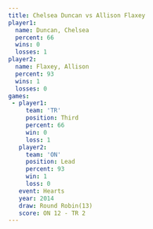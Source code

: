 ```yaml
---
title: Chelsea Duncan vs Allison Flaxey
player1:               
  name: Duncan, Chelsea
  percent: 66          
  wins: 0              
  losses: 1            
player2:               
  name: Flaxey, Allison
  percent: 93          
  wins: 1              
  losses: 0            
games:
 - player1:         
     team: 'TR'     
     position: Third
     percent: 66    
     win: 0         
     loss: 1        
   player2:        
     team: 'ON'    
     position: Lead
     percent: 93   
     win: 1        
     loss: 0       
   event: Hearts        
   year: 2014           
   draw: Round Robin(13)
   score: ON 12 - TR 2  
---
```

